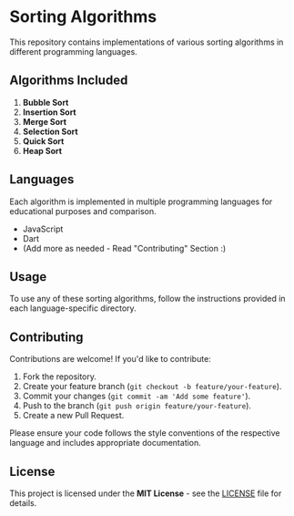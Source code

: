 # Sorting Algorithms

This repository contains implementations of various sorting algorithms in different programming languages.

## Algorithms Included

1. **Bubble Sort**
2. **Insertion Sort**
3. **Merge Sort**
4. **Selection Sort**
5. **Quick Sort**
6. **Heap Sort**

## Languages

Each algorithm is implemented in multiple programming languages for educational purposes and comparison.


- JavaScript
- Dart
- (Add more as needed - Read "Contributing" Section :)

## Usage

To use any of these sorting algorithms, follow the instructions provided in each language-specific directory.

## Contributing

Contributions are welcome! If you'd like to contribute:

1. Fork the repository.
2. Create your feature branch (`git checkout -b feature/your-feature`).
3. Commit your changes (`git commit -am 'Add some feature'`).
4. Push to the branch (`git push origin feature/your-feature`).
5. Create a new Pull Request.

Please ensure your code follows the style conventions of the respective language and includes appropriate documentation.

## License

This project is licensed under the **MIT License** - see the [LICENSE](LICENSE) file for details.


